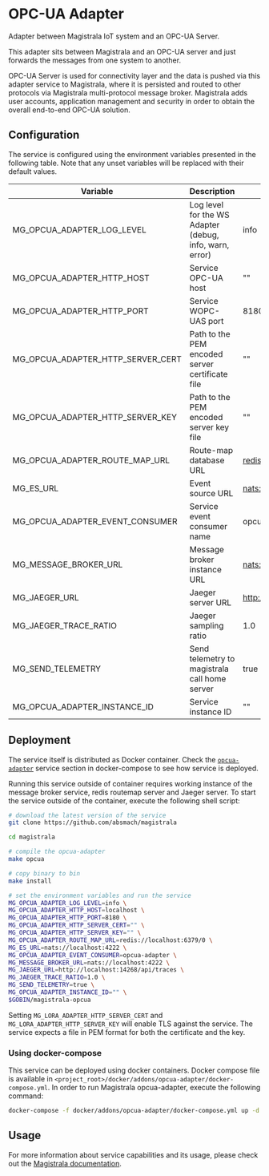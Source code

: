 # OPC-UA Adapter

Adapter between Magistrala IoT system and an OPC-UA Server.

This adapter sits between Magistrala and an OPC-UA server and just forwards the messages from one system to another.

OPC-UA Server is used for connectivity layer and the data is pushed via this adapter service to Magistrala, where it is persisted and routed to other protocols via Magistrala multi-protocol message broker. Magistrala adds user accounts, application management and security in order to obtain the overall end-to-end OPC-UA solution.

## Configuration

The service is configured using the environment variables presented in the following table. Note that any unset variables will be replaced with their default values.

| Variable                          | Description                                             | Default                             |
| --------------------------------- | ------------------------------------------------------- | ----------------------------------- |
| MG_OPCUA_ADAPTER_LOG_LEVEL        | Log level for the WS Adapter (debug, info, warn, error) | info                                |
| MG_OPCUA_ADAPTER_HTTP_HOST        | Service OPC-UA host                                     | ""                                  |
| MG_OPCUA_ADAPTER_HTTP_PORT        | Service WOPC-UAS port                                   | 8180                                |
| MG_OPCUA_ADAPTER_HTTP_SERVER_CERT | Path to the PEM encoded server certificate file         | ""                                  |
| MG_OPCUA_ADAPTER_HTTP_SERVER_KEY  | Path to the PEM encoded server key file                 | ""                                  |
| MG_OPCUA_ADAPTER_ROUTE_MAP_URL    | Route-map database URL                                  | <redis://localhost:6379/0>          |
| MG_ES_URL                         | Event source URL                                        | <nats://localhost:4222>             |
| MG_OPCUA_ADAPTER_EVENT_CONSUMER   | Service event consumer name                             | opcua-adapter                       |
| MG_MESSAGE_BROKER_URL             | Message broker instance URL                             | <nats://localhost:4222>             |
| MG_JAEGER_URL                     | Jaeger server URL                                       | <http://localhost:14268/api/traces> |
| MG_JAEGER_TRACE_RATIO             | Jaeger sampling ratio                                   | 1.0                                 |
| MG_SEND_TELEMETRY                 | Send telemetry to magistrala call home server           | true                                |
| MG_OPCUA_ADAPTER_INSTANCE_ID      | Service instance ID                                     | ""                                  |

## Deployment

The service itself is distributed as Docker container. Check the [`opcua-adapter`](https://github.com/absmach/magistrala/blob/master/docker/addons/opcua-adapter/docker-compose.yml) service section in docker-compose to see how service is deployed.

Running this service outside of container requires working instance of the message broker service, redis routemap server and Jaeger server.
To start the service outside of the container, execute the following shell script:

```bash
# download the latest version of the service
git clone https://github.com/absmach/magistrala

cd magistrala

# compile the opcua-adapter
make opcua

# copy binary to bin
make install

# set the environment variables and run the service
MG_OPCUA_ADAPTER_LOG_LEVEL=info \
MG_OPCUA_ADAPTER_HTTP_HOST=localhost \
MG_OPCUA_ADAPTER_HTTP_PORT=8180 \
MG_OPCUA_ADAPTER_HTTP_SERVER_CERT="" \
MG_OPCUA_ADAPTER_HTTP_SERVER_KEY="" \
MG_OPCUA_ADAPTER_ROUTE_MAP_URL=redis://localhost:6379/0 \
MG_ES_URL=nats://localhost:4222 \
MG_OPCUA_ADAPTER_EVENT_CONSUMER=opcua-adapter \
MG_MESSAGE_BROKER_URL=nats://localhost:4222 \
MG_JAEGER_URL=http://localhost:14268/api/traces \
MG_JAEGER_TRACE_RATIO=1.0 \
MG_SEND_TELEMETRY=true \
MG_OPCUA_ADAPTER_INSTANCE_ID="" \
$GOBIN/magistrala-opcua
```

Setting `MG_LORA_ADAPTER_HTTP_SERVER_CERT` and `MG_LORA_ADAPTER_HTTP_SERVER_KEY` will enable TLS against the service. The service expects a file in PEM format for both the certificate and the key.

### Using docker-compose

This service can be deployed using docker containers. Docker compose file is available in `<project_root>/docker/addons/opcua-adapter/docker-compose.yml`. In order to run Magistrala opcua-adapter, execute the following command:

```bash
docker-compose -f docker/addons/opcua-adapter/docker-compose.yml up -d
```

## Usage

For more information about service capabilities and its usage, please check out the [Magistrala documentation](https://docs.mainflux.io/opcua).
